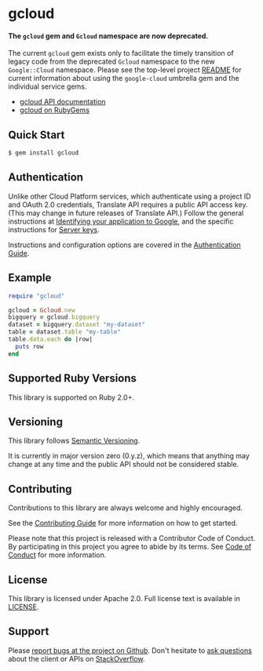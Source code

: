# gcloud

#### The `gcloud` gem and `Gcloud` namespace are now deprecated.

The current `gcloud` gem exists only to facilitate the timely transition of legacy code from the deprecated `Gcloud` namespace to the new `Google::Cloud` namespace. Please see the top-level project [README](../README.md) for current information about using the `google-cloud` umbrella gem and the individual service gems.

- [gcloud API documentation](http://googlecloudplatform.github.io/google-cloud-ruby/#/docs/master/gcloud)
- [gcloud on RubyGems](https://rubygems.org/gems/gcloud)

## Quick Start

```sh
$ gem install gcloud
```

## Authentication

Unlike other Cloud Platform services, which authenticate using a project
ID and OAuth 2.0 credentials, Translate API requires a public API access
key. (This may change in future releases of Translate API.) Follow the
general instructions at [Identifying your application to
Google](https://cloud.google.com/translate/v2/using_rest#auth), and the
specific instructions for [Server
keys](https://cloud.google.com/translate/v2/using_rest#creating-server-api-keys).

Instructions and configuration options are covered in the [Authentication Guide](https://googlecloudplatform.github.io/google-cloud-ruby/#/docs/google-cloud-translate/guides/authentication).

## Example

```ruby
require "gcloud"

gcloud = Gcloud.new
bigquery = gcloud.bigquery
dataset = bigquery.dataset "my-dataset"
table = dataset.table "my-table"
table.data.each do |row|
  puts row
end
```

## Supported Ruby Versions

This library is supported on Ruby 2.0+.

## Versioning

This library follows [Semantic Versioning](http://semver.org/).

It is currently in major version zero (0.y.z), which means that anything may change at any time and the public API should not be considered stable.

## Contributing

Contributions to this library are always welcome and highly encouraged.

See the [Contributing Guide](https://googlecloudplatform.github.io/google-cloud-ruby/#/docs/guides/contributing) for more information on how to get started.

Please note that this project is released with a Contributor Code of Conduct. By participating in this project you agree to abide by its terms. See [Code of Conduct](../CODE_OF_CONDUCT.md) for more information.

## License

This library is licensed under Apache 2.0. Full license text is available in [LICENSE](../LICENSE).

## Support

Please [report bugs at the project on Github](https://github.com/GoogleCloudPlatform/google-cloud-ruby/issues).
Don't hesitate to [ask questions](http://stackoverflow.com/questions/tagged/google-cloud-platform+ruby) about the client or APIs on [StackOverflow](http://stackoverflow.com).
